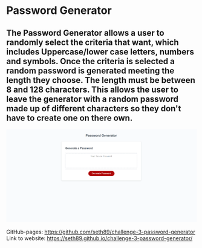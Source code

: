 # Password Generator

## The Password Generator allows a user to randomly select the criteria that want, which includes Uppercase/lower case letters, numbers and symbols. Once the criteria is selected a random password is generated meeting the length they choose. The length must be between 8 and 128 characters. This allows the user to leave the generator with a random password made up of different characters so they don't have to create one on there own.

![alt text](challenge3.png)

GitHub-pages: https://github.com/seth89/challenge-3-password-generator 
Link to website: https://seth89.github.io/challenge-3-password-generator/


